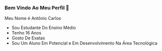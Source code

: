 ### Bem Vindo Ao Meu Perfil 👋

Meu Nome é Antônio Carlos

- Sou Estudante Do Ensino Médio
- Tenho 16 Anos
- Gosto De Exatas
- Sou Um Aluno Em Potencial e Em Desenvolvimento Na Área Tecnológica




